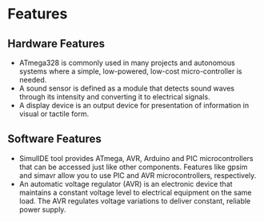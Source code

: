 # Features

## Hardware Features

- ATmega328 is commonly used in many projects and autonomous systems where a simple, low-powered, low-cost micro-controller is needed.
- A sound sensor is defined as a module that detects sound waves through its intensity and converting it to electrical signals.
- A display device is an output device for presentation of information in visual or tactile form.

## Software Features

- SimulIDE tool provides ATmega, AVR, Arduino and PIC microcontrollers that can be accessed just like other components. Features like gpsim and simavr allow you to use PIC and AVR microcontrollers, respectively.
- An automatic voltage regulator (AVR) is an electronic device that maintains a constant voltage level to electrical equipment on the same load. The AVR regulates voltage variations to deliver constant, reliable power supply.

